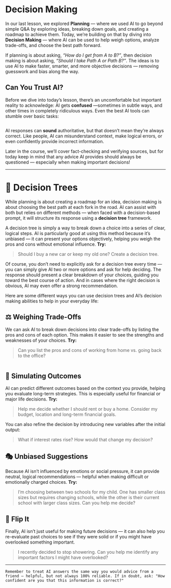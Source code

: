 # Decision Making
In our last lesson, we explored **Planning** — where we used AI to go beyond simple Q&A by exploring ideas, breaking down goals, and creating a roadmap to achieve them. Today, we’re building on that by diving into **Decision Making** — where AI can be used to help weigh options, analyze trade-offs, and choose the best path forward.

If planning is about asking, *“How do I get from A to B?”*, then decision making is about asking, *“Should I take Path A or Path B?”*. The ideas is to use AI to make faster, smarter, and more objective decisions — removing guesswork and bias along the way.

## Can You Trust AI?
Before we dive into today’s lesson, there’s an uncomfortable but important reality to acknowledge: AI gets **confused** —sometimes in subtle ways, and other times in completely ridiculous ways. Even the best AI tools can stumble over basic tasks:

<picture>
  <source srcset="./assets/images/confidently-incorrect-dark.png" media="(prefers-color-scheme:dark)">
  <img class="lazyload" data-src="./assets/images/confidently-incorrect.png">
</picture>

AI responses can **sound** authoritative, but that doesn’t mean they’re always correct. Like people, AI can misunderstand context, make logical errors, or even confidently provide incorrect information.

Later in the course, we’ll cover fact-checking and verifying sources, but for today keep in mind that any advice AI provides should always be questioned — especially when making important decisions!

***

# 🌳 Decision Trees
While planning is about creating a roadmap for an idea, decision making is about choosing the best path at each fork in the road. AI can assist with both but relies on different methods — when faced with a decision-based prompt, it will structure its response using a **decision tree** framework.

A decision tree is simply a way to break down a choice into a series of clear, logical steps. AI is particularly good at using this method because it’s unbiased — it can present your options objectively, helping you weigh the pros and cons without emotional influence. **Try:**

> Should I buy a new car or keep my old one? Create a decision tree.

Of course, you don’t need to explicitly ask for a decision tree every time — you can simply give AI two or more options and ask for help deciding. The response should present a clear breakdown of your choices, guiding you toward the best course of action. And in cases where the right decision is obvious, AI may even offer a strong recommendation.

Here are some different ways you can use decision trees and AI’s decision making abilities to help in your everyday life:

## ⚖️ Weighing Trade-Offs
We can ask AI to break down decisions into clear trade-offs by listing the pros and cons of each option. This makes it easier to see the strengths and weaknesses of your choices. **Try:**

> Can you list the pros and cons of working from home vs. going back to the office?

<picture>
  <source srcset="./assets/images/pros-cons-dark.png" media="(prefers-color-scheme:dark)">
  <img class="lazyload" data-src="./assets/images/pros-cons.png">
</picture>

## 🤔 Simulating Outcomes
AI can predict different outcomes based on the context you provide, helping you evaluate long-term strategies. This is especially useful for financial or major life decisions. **Try:**

> Help me decide whether I should rent or buy a home. Consider my budget, location and long-term financial goals.

You can also refine the decision by introducing new variables after the initial output:

> What if interest rates rise? How would that change my decision?

## 🎭 Unbiased Suggestions
Because AI isn’t influenced by emotions or social pressure, it can provide neutral, logical recommendations — helpful when making difficult or emotionally charged choices. **Try:**

> I’m choosing between two schools for my child. One has smaller class sizes but requires changing schools, while the other is their current school with larger class sizes. Can you help me decide?

## 🔄 Flip It
Finally, AI isn’t just useful for making future decisions — it can also help you re-evaluate past choices to see if they were solid or if you might have overlooked something important.

> I recently decided to stop showering. Can you help me identify any important factors I might have overlooked?

***

```
Remember to treat AI answers the same way you would advice from a friend — helpful, but not always 100% reliable. If in doubt, ask: "How confident are you that this information is correct?"
```

<!-- Read time: 3 mins -->